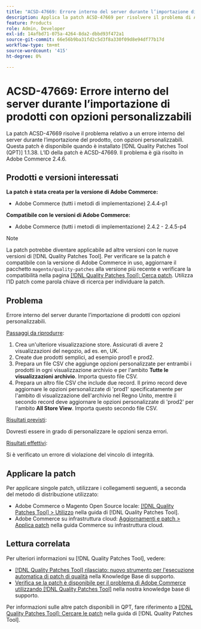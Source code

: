 ```yaml
---
title: "ACSD-47669: Errore interno del server durante l’importazione di prodotti con opzioni personalizzabili"
description: Applica la patch ACSD-47669 per risolvere il problema di Adobe Commerce in caso di errore interno del server durante l’importazione di prodotti con opzioni personalizzabili.
feature: Products
role: Admin, Developer
exl-id: 14afbd71-075a-4264-8da2-dbbd93f472a1
source-git-commit: 66e56b9ba31fd2c5d3f8a330f09d8e94df77b17d
workflow-type: tm+mt
source-wordcount: '415'
ht-degree: 0%

---
```


# ACSD-47669: Errore interno del server durante l’importazione di prodotti con opzioni personalizzabili

La patch ACSD-47669 risolve il problema relativo a un errore interno del server durante l’importazione del prodotto, con opzioni personalizzabili. Questa patch è disponibile quando è installato [!DNL Quality Patches Tool (QPT)] 1.1.38. L’ID della patch è ACSD-47669. Il problema è già risolto in Adobe Commerce 2.4.6.

## Prodotti e versioni interessati

**La patch è stata creata per la versione di Adobe Commerce:**

* Adobe Commerce (tutti i metodi di implementazione) 2.4.4-p1

**Compatibile con le versioni di Adobe Commerce:**

* Adobe Commerce (tutti i metodi di implementazione) 2.4.2 - 2.4.5-p4

>[!NOTE]
>
>La patch potrebbe diventare applicabile ad altre versioni con le nuove versioni di [!DNL Quality Patches Tool]. Per verificare se la patch è compatibile con la versione di Adobe Commerce in uso, aggiornare il pacchetto `magento/quality-patches` alla versione più recente e verificare la compatibilità nella pagina [[!DNL Quality Patches Tool]: Cerca patch](https://experienceleague.adobe.com/tools/commerce-quality-patches/index.html). Utilizza l’ID patch come parola chiave di ricerca per individuare la patch.

## Problema

Errore interno del server durante l’importazione di prodotti con opzioni personalizzabili.

<u>Passaggi da riprodurre</u>:

1. Crea un&#39;ulteriore visualizzazione store. Assicurati di avere 2 visualizzazioni del negozio, ad es. en, UK.
1. Create due prodotti semplici, ad esempio prod1 e prod2.
1. Prepara un file CSV che aggiunge opzioni personalizzate per entrambi i prodotti in ogni visualizzazione archivio e per l&#39;ambito **Tutte le visualizzazioni archivio**. Importa questo file CSV.
1. Prepara un altro file CSV che include due record. Il primo record deve aggiornare le opzioni personalizzate di &#39;prod1&#39; specificatamente per l&#39;ambito di visualizzazione dell&#39;archivio nel Regno Unito, mentre il secondo record deve aggiornare le opzioni personalizzate di &#39;prod2&#39; per l&#39;ambito **All Store View**. Importa questo secondo file CSV.

<u>Risultati previsti</u>:

Dovresti essere in grado di personalizzare le opzioni senza errori.

<u>Risultati effettivi</u>:

Si è verificato un errore di violazione del vincolo di integrità.

## Applicare la patch

Per applicare singole patch, utilizzare i collegamenti seguenti, a seconda del metodo di distribuzione utilizzato:

* Adobe Commerce o Magento Open Source locale: [[!DNL Quality Patches Tool] > Utilizzo](https://experienceleague.adobe.com/docs/commerce-operations/tools/quality-patches-tool/usage.html) nella guida di [!DNL Quality Patches Tool].
* Adobe Commerce su infrastruttura cloud: [Aggiornamenti e patch > Applica patch](https://experienceleague.adobe.com/docs/commerce-cloud-service/user-guide/develop/upgrade/apply-patches.html) nella guida Commerce su infrastruttura cloud.

## Lettura correlata

Per ulteriori informazioni su [!DNL Quality Patches Tool], vedere:

* [[!DNL Quality Patches Tool] rilasciato: nuovo strumento per l&#39;esecuzione automatica di patch di qualità](/help/announcements/adobe-commerce-announcements/magento-quality-patches-released-new-tool-to-self-serve-quality-patches.md) nella Knowledge Base di supporto.
* [Verifica se la patch è disponibile per il problema di Adobe Commerce utilizzando  [!DNL Quality Patches Tool]](/help/support-tools/patches-available-in-qpt-tool/check-patch-for-magento-issue-with-magento-quality-patches.md) nella nostra knowledge base di supporto.

Per informazioni sulle altre patch disponibili in QPT, fare riferimento a [[!DNL Quality Patches Tool]: Cercare le patch](https://experienceleague.adobe.com/tools/commerce-quality-patches/index.html) nella guida di [!DNL Quality Patches Tool].
